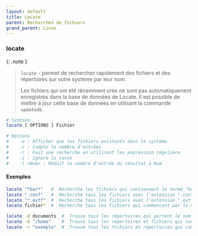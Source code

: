 ```yaml
---
layout: default
title: Locate
parent: Recherches de fichiers
grand_parent: Linux
---
```


### locate

{: .note }

> `locate` - permet de rechercher rapidement des fichiers et des répertoires sur votre système par leur nom.
>
> Les fichiers qui ont été récemment crée ne sont pas automatiquement enregistrés dans la base de données de Locate. Il est possible de mettre à jour cette base de données en utilisant la commande `updatedb`.

```bash
# Syntaxe
locate [ OPTIONS ] Fichier

# Options
#    -e : Afficher que les fichiers existants dans le système
#    -c	: Compte le nombre d’entrées
#    -r : Fait une recherche en utilisant les expréssion régulière
#    -i : Ignore la casse
#    -l <Num> : Réduit le nombre d’entrée du résultat à Num
```

#### Exemples

```bash
locate "*bar*"   #  Recherche les fichiers qui contiennent le terme "bar" dans leur nom de fichier
locate ".conf"   #  Recherche tous les fichiers avec l’extension ".conf" dans leur nom de fichier
locate "*.extf"  #  Recherche tous les fichiers avec l’extension ".extf" dans leur nom de fichier
locate fichier*  #  Recherche tous les fichiers qui commencent par le mot "fichier"

locate -d documents  #  Trouve tous les répertoires qui portent le nom "documents"
locate -b "/home"    #  Trouve tous les répertoires et fichiers qui sont dans le répertoire "/home"
locate -r "exemple"  #  Trouve tous les fichiers et répertoires qui comporte le mot "exemple" dans leur nom
```
